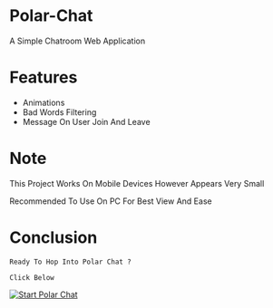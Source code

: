 # Polar-Chat
A Simple Chatroom Web Application

# Features
* Animations
* Bad Words Filtering
* Message On User Join And Leave

# Note
This Project Works On Mobile Devices However Appears Very Small

Recommended To Use On PC For Best View And Ease

# Conclusion
```
Ready To Hop Into Polar Chat ?

Click Below
```

[![Start Polar Chat](https://iconape.com/wp-content/png_logo_vector/windows-start-button-logo.png)](https://polar-chat.polar-69.repl.co/)
